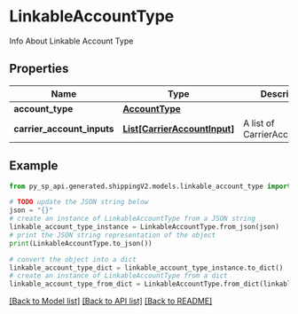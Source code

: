 # LinkableAccountType

Info About Linkable Account Type

## Properties

Name | Type | Description | Notes
------------ | ------------- | ------------- | -------------
**account_type** | [**AccountType**](AccountType.md) |  | [optional] 
**carrier_account_inputs** | [**List[CarrierAccountInput]**](CarrierAccountInput.md) | A list of CarrierAccountInput | [optional] 

## Example

```python
from py_sp_api.generated.shippingV2.models.linkable_account_type import LinkableAccountType

# TODO update the JSON string below
json = "{}"
# create an instance of LinkableAccountType from a JSON string
linkable_account_type_instance = LinkableAccountType.from_json(json)
# print the JSON string representation of the object
print(LinkableAccountType.to_json())

# convert the object into a dict
linkable_account_type_dict = linkable_account_type_instance.to_dict()
# create an instance of LinkableAccountType from a dict
linkable_account_type_from_dict = LinkableAccountType.from_dict(linkable_account_type_dict)
```
[[Back to Model list]](../README.md#documentation-for-models) [[Back to API list]](../README.md#documentation-for-api-endpoints) [[Back to README]](../README.md)


